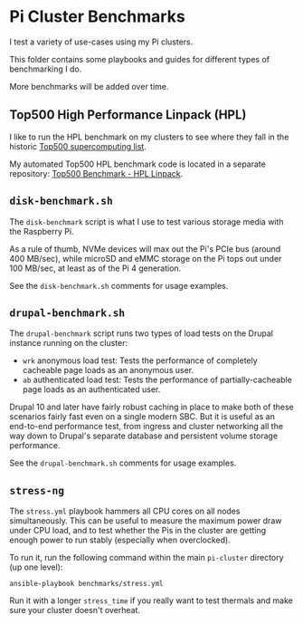 # Pi Cluster Benchmarks

I test a variety of use-cases using my Pi clusters.

This folder contains some playbooks and guides for different types of benchmarking I do.

More benchmarks will be added over time.

## Top500 High Performance Linpack (HPL)

I like to run the HPL benchmark on my clusters to see where they fall in the historic [Top500 supercomputing list](https://top500.org).

My automated Top500 HPL benchmark code is located in a separate repository: [Top500 Benchmark - HPL Linpack](https://github.com/geerlingguy/top500-benchmark).

## `disk-benchmark.sh`

The `disk-benchmark` script is what I use to test various storage media with the Raspberry Pi.

As a rule of thumb, NVMe devices will max out the Pi's PCIe bus (around 400 MB/sec), while microSD and eMMC storage on the Pi tops out under 100 MB/sec, at least as of the Pi 4 generation.

See the `disk-benchmark.sh` comments for usage examples.

## `drupal-benchmark.sh`

The `drupal-benchmark` script runs two types of load tests on the Drupal instance running on the cluster:

  - `wrk` anonymous load test: Tests the performance of completely cacheable page loads as an anonymous user.
  - `ab` authenticated load test: Tests the performance of partially-cacheable page loads as an authenticated user.

Drupal 10 and later have fairly robust caching in place to make both of these scenarios fairly fast even on a single modern SBC. But it is useful as an end-to-end performance test, from ingress and cluster networking all the way down to Drupal's separate database and persistent volume storage performance.

See the `drupal-benchmark.sh` comments for usage examples.

## `stress-ng`

The `stress.yml` playbook hammers all CPU cores on all nodes simultaneously. This can be useful to measure the maximum power draw under CPU load, and to test whether the Pis in the cluster are getting enough power to run stably (especially when overclocked).

To run it, run the following command within the main `pi-cluster` directory (up one level):

```
ansible-playbook benchmarks/stress.yml
```

Run it with a longer `stress_time` if you really want to test thermals and make sure your cluster doesn't overheat.

